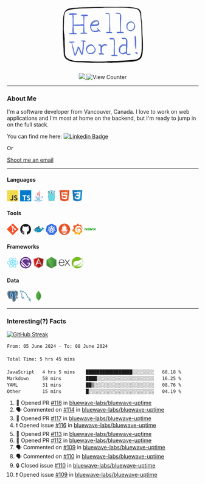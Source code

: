 <div align="center">
    <img src="./img/hello_world.webp" height="200px" width="">
    <div>
        <a href="https://www.linkedin.com/in/ajhollid">
            <img src="https://img.shields.io/badge/LinkedIn-blue"/>
        </a>
        <img src="https://komarev.com/ghpvc/?username=ajhollid&color=yellow" alt="View Counter">
    </div>
</div>

---

### About Me

I'm a software developer from Vancouver, Canada. I love to work on web applications and I'm most at home on the backend, but I'm ready to jump in on the full stack.

You can find me here: [![Linkedin Badge](https://img.shields.io/badge/-ajhollid-blue?style=flat&logo=Linkedin&logoColor=white)](https://www.linkedin.com/in/ajhollid)

Or

[Shoot me an email](mailto:ajhollid@gmail.com)

---

#### Languages

<div>
    <img src="./img/devicons/javascript-original.svg" width=30 height=30 alt="JavaScript">
    <img src="/img/devicons/typescript-original.svg" width=30 height=30 alt="TypeScript">
    <img src="./img/devicons/java-original.svg" width=30 height=30 alt="Java">
    <img src="./img/devicons/go-original.svg" width=30 height=30 alt="Golang">
    <img src="./img/devicons/html5-original.svg" width=30 height=30 alt="HTML 5">
    <img src="./img/devicons/css3-original.svg" width=30 height=30 alt="CSS 3">
</div>

#### Tools

<div>
    <img src="./img/devicons/git-original.svg" width=30 height=30 alt="Git">
    <img src="./img/devicons/github-original.svg" width=30 height=30 alt="Github">
    <img src="./img/devicons/docker-original.svg" width=30 
    height=30 alt="Docker">
    <img src="./img/devicons/kubernetes-original.svg" width=30 height=30 alt="K8">
    <img src="./img/devicons/prometheus-original.svg" width=30 height=30 alt="Prometheus">
    <img src="./img/devicons/grafana-original.svg" width=30 height=30 alt="Grafana">
    <img src="./img/devicons/nginx-original.svg" width=30 height=30 alt="Nginx">
</div>

#### Frameworks

<div>
    <img src="./img/devicons/react-original.svg" width=30 height=30 alt="React">
    <img src="./img/devicons/gatsby-original.svg" width=30 height=30 alt="Gatsby">
    <img src="./img/devicons/angularjs-original.svg" width=30 height=30 alt="AngularJS">
    <img src="./img/devicons/nodejs-original.svg" width=30 height=30 alt="NodeJS">
    <img src="./img/devicons/express-original.svg" width=30 height=30 alt="Express">
    <img src="./img/devicons/spring-original.svg" width=30 height=30 alt="Spring">
</div>

#### Data

<div>
    <img src="./img/devicons/postgresql-original.svg" width=30 height=30 alt="Postgresql">
    <img src="./img/devicons/mysql-original.svg" width=30 height=30 alt="Mysql">
    <img src="./img/devicons/mongodb-original.svg" width=30 height=30 alt="MongoDB">
</div>

---

### Interesting(?) Facts

[![GitHub Streak](http://github-readme-streak-stats.herokuapp.com?user=ajhollid)](https://git.io/streak-stats)

 <!--START_SECTION:waka-->

```txt
From: 05 June 2024 - To: 08 June 2024

Total Time: 5 hrs 45 mins

JavaScript   4 hrs 5 mins    █████████████████░░░░░░░░   68.18 %
Markdown     58 mins         ████░░░░░░░░░░░░░░░░░░░░░   16.25 %
YAML         31 mins         ██▒░░░░░░░░░░░░░░░░░░░░░░   08.76 %
Other        15 mins         █░░░░░░░░░░░░░░░░░░░░░░░░   04.19 %
```

<!--END_SECTION:waka-->


<!--START_SECTION:activity-->
1. 💪 Opened PR [#118](https://github.com/bluewave-labs/bluewave-uptime/pull/118) in [bluewave-labs/bluewave-uptime](https://github.com/bluewave-labs/bluewave-uptime)
2. 🗣 Commented on [#114](https://github.com/bluewave-labs/bluewave-uptime/pull/114#issuecomment-2159006922) in [bluewave-labs/bluewave-uptime](https://github.com/bluewave-labs/bluewave-uptime)
3. 💪 Opened PR [#117](https://github.com/bluewave-labs/bluewave-uptime/pull/117) in [bluewave-labs/bluewave-uptime](https://github.com/bluewave-labs/bluewave-uptime)
4. ❗ Opened issue [#116](https://github.com/bluewave-labs/bluewave-uptime/issues/116) in [bluewave-labs/bluewave-uptime](https://github.com/bluewave-labs/bluewave-uptime)
5. 💪 Opened PR [#113](https://github.com/bluewave-labs/bluewave-uptime/pull/113) in [bluewave-labs/bluewave-uptime](https://github.com/bluewave-labs/bluewave-uptime)
6. 💪 Opened PR [#112](https://github.com/bluewave-labs/bluewave-uptime/pull/112) in [bluewave-labs/bluewave-uptime](https://github.com/bluewave-labs/bluewave-uptime)
7. 🗣 Commented on [#109](https://github.com/bluewave-labs/bluewave-uptime/issues/109#issuecomment-2153768703) in [bluewave-labs/bluewave-uptime](https://github.com/bluewave-labs/bluewave-uptime)
8. 🗣 Commented on [#110](https://github.com/bluewave-labs/bluewave-uptime/issues/110#issuecomment-2153763812) in [bluewave-labs/bluewave-uptime](https://github.com/bluewave-labs/bluewave-uptime)
9. 🔒 Closed issue [#110](https://github.com/bluewave-labs/bluewave-uptime/issues/110) in [bluewave-labs/bluewave-uptime](https://github.com/bluewave-labs/bluewave-uptime)
10. ❗ Opened issue [#109](https://github.com/bluewave-labs/bluewave-uptime/issues/109) in [bluewave-labs/bluewave-uptime](https://github.com/bluewave-labs/bluewave-uptime)
<!--END_SECTION:activity-->
